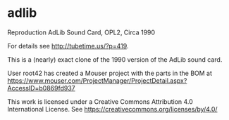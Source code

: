 # adlib
Reproduction AdLib Sound Card, OPL2, Circa 1990

For details see http://tubetime.us/?p=419.

This is a (nearly) exact clone of the 1990 version of the AdLib sound card.

User root42 has created a Mouser project with the parts in the BOM at https://www.mouser.com/ProjectManager/ProjectDetail.aspx?AccessID=b0869fd937

This work is licensed under a Creative Commons Attribution 4.0 International License. See https://creativecommons.org/licenses/by/4.0/
